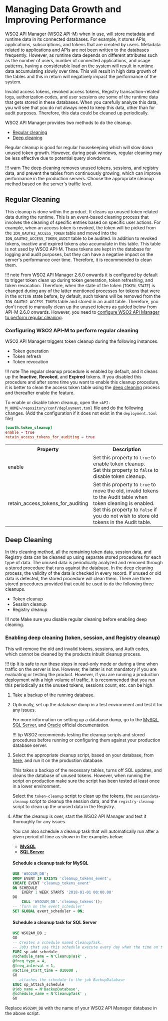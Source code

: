 # Managing Data Growth and Improving Performance

WSO2 API Manager (WSO2 API-M) when in use, will store metadata and runtime data in its connected databases. For example, it stores APIs, applications, subscriptions, and tokens that are created by users. Metadata related to applications and APIs are not been written to the databases frequently. However, as runtime data depends on different attributes such as the number of users, number of connected applications, and usage patterns, having a considerable load on the system will result in runtime data accumulating slowly over time. This will result in high data growth of the tables and this in return will negatively impact the performance of the system. 

Invalid access tokens, revoked access tokens, Registry transaction-related logs, authorization codes, and user sessions are some of the runtime data that gets stored in these databases. When you carefully analyze this data, you will see that you do not always need to keep this data, other than for audit purposes. Therefore, this data could be cleaned up periodically.

WSO2 API Manager provides two methods to do the cleanup.
 
   -  [Regular cleaning](#regular-cleaning)
   -  [Deep cleaning](#deep-cleaning)
   
Regular cleanup is good for regular housekeeping which will slow down unused token growth. However, during peak windows, regular cleaning may be less effective due to potential query slowdowns.  

!!! warn
    The deep cleaning removes unused tokens, sessions, and registry data, and prevent the tables from continuously growing, which can improve performance in the production servers. Choose the appropriate cleanup method based on the server's traffic level.

## Regular Cleaning
This cleanup is done within the product. It cleans up unused token related data during the runtime. This is an event-based cleaning process that involves the cleaning of specific entries based on specific user actions. For example, when an access token is revoked, the token will be picked from the `IDN_OAUTH2_ACCESS_TOKEN` table and moved into the `IDN_OAUTH2_ACCESS_TOKEN_AUDIT` table to be audited. In addition to revoked tokens,  inactive and expired tokens also accumulate in this table. This table is not used by WSO2 API-M. These tokens are kept in the database for logging and audit purposes, but they can have a negative impact on the server's performance over time. Therefore, it is recommended to clean them.

!!! note
    From WSO2 API Manager 2.6.0 onwards it is configured by default to trigger token clean up during token generation, token refreshing, and token revocation. Therefore, when the state of the token (`TOKEN_STATE`) is changed during any of the latter mentioned processes for tokens that were in the `ACTIVE` state before, by default, such tokens will be removed from the `IDN_OAUTH2_ACCESS_TOKEN` table and stored in an audit table. Therefore, you don't need to manually clean up the unused tokens as guided below from API-M 2.6.0 onwards. However, you need to [configure WSO2 API Manager to perform regular cleaning](#configuring-wso2-api-m-to-perform-regular-cleaning).
   
### Configuring WSO2 API-M to perform regular cleaning

WSO2 API Manager triggers token cleanup during the following instances.

-   Token generation
-   Token refresh
-   Token revocation

!!! note
    The regular cleanup procedure is enabled by default, and it cleans up the **Inactive**, **Revoked**, and **Expired** tokens. If you disabled this procedure and after some time you want to enable this cleanup procedure, it is better to clean the access token table using the [deep cleaning](#deep-cleaning) process and thereafter enable the feature.

To enable or disable token cleanup, open the `<API-M_HOME>/repository/conf/deployment.toml` file and do the following changes. (Add the configuration if it does not exist in the `deployment.toml` file)

``` toml
[oauth.token_cleanup]
enable = true
retain_access_tokens_for_auditing = true
```

<table>
<colgroup>
<col width="30%" />
<col width="70%" />
</colgroup>
<tr class="even">
<th><b>Property</b></th>
<th><b>Description</b></th>
</tr>
<tr class="even">
<td>enable</td>
<td>Set this property to <code>true</code> to enable token cleanup. </br>Set this property to <code>false</code> to disable token cleanup.</td>
</tr>
<tr class="even">
<td>retain_access_tokens_for_auditing</td>
<td>Set this property to <code>true</code> to move the old, invalid tokens to the Audit table when token cleaning is enabled. </br>Set this property to <code>false</code> if you do not wish to store old tokens in the Audit table.</td>
</tr>
</table>


## Deep Cleaning
In this cleaning method, all the remaining token data, session data, and Registry data can be cleaned up using separate stored procedures for each type of data. The unused data is periodically analyzed and removed through a stored procedure that runs against the database. In the deep cleaning process, the validity of the data is checked in every record. If unused or old data is detected, the stored procedure will clean them. There are three stored procedures provided that could be used to do the following three cleanups.   

   - Token cleanup
   - Session cleanup 
   - Registry cleanup 

!!! note
    Make sure you disable regular cleaning before enabling deep cleaning.

### Enabling deep cleaning (token, session, and Registry cleanup)

This will remove the old and invalid tokens, sessions, and Auth codes, which cannot be cleaned by the products inbuilt cleanup process.

!!! tip
    It is safe to run these steps in read-only mode or during a time when traffic on the server is low. However, the latter is not mandatory if you are evaluating or testing the product. However, if you are running a production deployment with a high volume of traffic, it is recommended that you run this periodically as the unused tokens, sessions count, etc. can be high.

1. Take a backup of the running database.
2. Optionally, set up the database dump in a test environment and test it for any issues.

     For more information on setting up a database dump, go to the [MySQL](https://dev.mysql.com/doc/refman/5.7/en/mysqldump.html#mysqldump-syntax), [SQL Server](https://docs.microsoft.com/en-us/sql/relational-databases/backup-restore/create-a-full-database-backup-sql-server), and [Oracle](https://docs.oracle.com/cd/E11882_01/backup.112/e10642/rcmbckba.htm#BRADV8138) official documentation.

    !!! tip
        WSO2 recommends testing the cleanup scripts and stored procedures before running or configuring them against your production database server.

3. Select the appropriate cleanup script, based on your database, from [here](https://github.com/wso2/carbon-identity-framework/tree/master/features/identity-core/org.wso2.carbon.identity.core.server.feature/resources/dbscripts/stored-procedures), and run it on the production database. 

     This takes a backup of the necessary tables, turns off SQL updates, and cleans the database of unused tokens. However, when running the script on production make sure the script has been tested at least once in a lower environment.
  
     Select the `token-cleanup` script to clean up the tokens, the `sessiondata-cleanup` script to cleanup the session data, and the `registry-cleanup` script to clean up the unused data in the Registry.

4. After the cleanup is over, start the WSO2 API Manager and test it thoroughly for any issues.

     You can also schedule a cleanup task that will automatically run after a given period of time as shown in the examples below:

    -   [**MySQL**](#schedule-task-for-mysql)
    -   [**SQL Server**](#schedule-task-for-sql-server)
 
    #### Schedule a cleanup task for MySQL
    ``` sql
    USE 'WSO2AM_DB';
    DROP EVENT IF EXISTS 'cleanup_tokens_event';
    CREATE EVENT 'cleanup_tokens_event'
    ON SCHEDULE
        EVERY 1 WEEK STARTS '2018-01-01 00:00.00'
    DO
        CALL 'WSO2AM_DB'.'cleanup_tokens'();
    -- 'Turn on the event_scheduler'
    SET GLOBAL event_scheduler = ON;

    ```
    #### Schedule a cleanup task for SQL Server

    ``` sql
    USE WSO2AM_DB ;
    GO
    -- Creates a schedule named CleanupTask.  
    -- Jobs that use this schedule execute every day when the time on the server is 01:00.  
    EXEC sp_add_schedule
    @schedule_name = N'CleanupTask' ,
    @freq_type = 4,
    @freq_interval = 1,
    @active_start_time = 010000 ;
    GO
    -- attaches the schedule to the job BackupDatabase
    EXEC sp_attach_schedule
    @job_name = N'BackupDatabase',
    @schedule_name = N'CleanupTask' ;
    GO
    ```

Replace `WSO2AM_DB` with the name of your WSO2 API Manager database in the above script.
